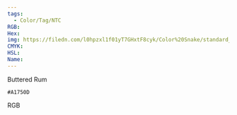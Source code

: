 ```yaml
---
tags:
  - Color/Tag/NTC
RGB:
Hex:
img: https://filedn.com/l0hpzxl1f01yT7GHxtF8cyk/Color%20Snake/standard_csv_to_svg/A1750D.svg
CMYK:
HSL:
Name:
---
```

Buttered Rum
```palette
#A1750D
```
RGB
